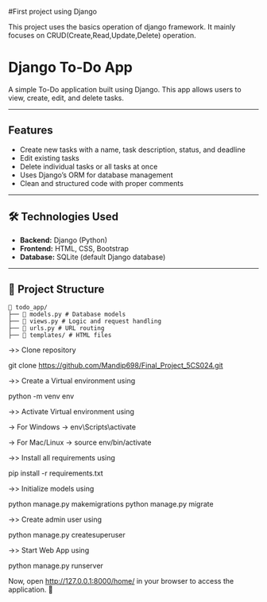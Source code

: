 #First project using Django

This project uses the basics operation of django framework. It mainly focuses on CRUD(Create,Read,Update,Delete) operation.

# Django To-Do App

A simple To-Do application built using Django. This app allows users to view, create, edit, and delete tasks.

---

## Features  

-  Create new tasks with a name, task description, status, and deadline  
-  Edit existing tasks  
-  Delete individual tasks or all tasks at once  
-  Uses Django’s ORM for database management  
-  Clean and structured code with proper comments  

---

## 🛠️ Technologies Used  

- **Backend:** Django (Python)  
- **Frontend:** HTML, CSS, Bootstrap  
- **Database:** SQLite (default Django database)  

---

## 📂 Project Structure
    📁 todo_app/
    ├── 📄 models.py # Database models
    ├── 📄 views.py # Logic and request handling
    ├── 📄 urls.py # URL routing
    ├── 📄 templates/ # HTML files 

->> Clone repository

git clone https://github.com/Mandip698/Final_Project_5CS024.git

->> Create a Virtual environment using

python -m venv env

->> Activate Virtual environment using

-> For Windows → env\Scripts\activate

-> For Mac/Linux → source env/bin/activate

->> Install all requirements using

pip install -r requirements.txt

->> Initialize models using

python manage.py makemigrations
python manage.py migrate

->> Create admin user using

python manage.py createsuperuser

->> Start Web App using

python manage.py runserver

Now, open http://127.0.0.1:8000/home/ in your browser to access the application. 🚀
